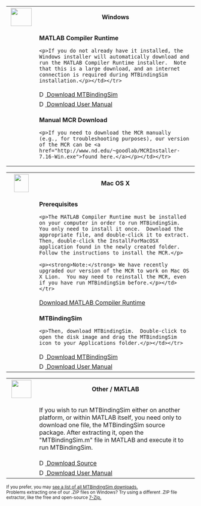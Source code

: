 
<table>
  <tr><th width="64"><img src="https://raw.github.com/wiki/cpence/mtbindingsim/download-windows.png" width="56" height="48" /></th><th>Windows</th></tr>
  
  <tr><td></td><td><p><strong>MATLAB Compiler Runtime</strong></p>
    
    <p>If you do not already have it installed, the Windows installer will automatically download and run the MATLAB Compiler Runtime installer.  Note that this is a large download, and an internet connection is required during MTBindingSim installation.</p></td></tr>
  
<!-- TODO Change this next line -->
  <tr><td></td><td><a href="http://mtbindingsim.googlecode.com/files/MTBindingSim-0.13.1.exe">
      <img src="https://raw.github.com/wiki/cpence/mtbindingsim/icon-16.png" width="16" height="16" alt="Download MTBindingSim" title="Download MTBindingSim" />
      Download MTBindingSim</a></td></tr>
  
<!-- TODO Change this next line -->
  <tr><td></td><td><a href="http://mtbindingsim.googlecode.com/files/mtbindingsim-0.13.pdf">
      <img src="https://raw.github.com/wiki/cpence/mtbindingsim/icon-16.png" width="16" height="16" alt="Download User Manual" title="Download User Manual" />
      Download User Manual</a></td></tr>
  
  <tr><td></td><td><p><strong>Manual MCR Download</strong></p>
    
    <p>If you need to download the MCR manually (e.g., for troubleshooting purposes), our version of the MCR can be <a href="http://www.nd.edu/~goodlab/MCRInstaller-7.16-Win.exe">found here.</a></p></td></tr>
</table>

<table>  
  <tr><th width="64"><img src="https://raw.github.com/wiki/cpence/mtbindingsim/download-mac.png" width="39" height="48" /></th><th>Mac OS X</th></tr>

  <tr><td></td><td><p><strong>Prerequisites</strong></p>
    
    <p>The MATLAB Compiler Runtime must be installed on your computer in order to run MTBindingSim.  You only need to install it once.  Download the appropriate file, and double-click it to extract.  Then, double-click the InstallForMacOSX application found in the newly created folder.  Follow the instructions to install the MCR.</p>
    
    <p><strong>Note:</strong> We have recently upgraded our version of the MCR to work on Mac OS X Lion.  You may need to reinstall the MCR, even if you have run MTBindingSim before.</p></td></tr>
  
  <tr><td></td><td><a href="http://www.nd.edu/~goodlab/MCRInstaller-7.16-Mac.zip">Download MATLAB Compiler Runtime</a></td></tr>
  
  <tr><td></td><td><p><strong>MTBindingSim</strong></p>
    
    <p>Then, download MTBindingSim.  Double-click to open the disk image and drag the MTBindingSim icon to your Applications folder.</p></td></tr>
  
<!-- TODO Change this next line -->
  <tr><td></td><td><a href="http://mtbindingsim.googlecode.com/files/mtbindingsim-0.13.dmg">
      <img src="https://raw.github.com/wiki/cpence/mtbindingsim/icon-16.png" width="16" height="16" alt="Download MTBindingSim" title="Download MTBindingSim" />
      Download MTBindingSim</a></td></tr>

<!-- TODO Change this next line -->
  <tr><td></td><td><a href="http://mtbindingsim.googlecode.com/files/mtbindingsim-0.13.pdf">
      <img src="https://raw.github.com/wiki/cpence/mtbindingsim/icon-16.png" width="16" height="16" alt="Download User Manual" title="Download User Manual" />
      Download User Manual</a></td></tr>
</table>

<table>  
  <tr><th width="64"><img src="https://raw.github.com/wiki/cpence/mtbindingsim/download-matlab.png" width="53" height="48" /></th><th>Other / MATLAB</th></tr>
  
  <tr><td></td><td>
    <p>If you wish to run MTBindingSim either on another platform, or within MATLAB itself, you need only to download one file, the MTBindingSim source package.  After extracting it, open the "MTBindingSim.m" file in MATLAB and execute it to run MTBindingSim.</p></td></tr>
  
<!-- TODO Change this next line -->
  <tr><td></td><td><a href="http://mtbindingsim.googlecode.com/files/mtbindingsim-0.13.zip">
      <img src="https://raw.github.com/wiki/cpence/mtbindingsim/icon-16.png" width="16" height="16" alt="Download Source" title="Download Source" />
      Download Source</a></td></tr>
  
<!-- TODO Change this next line -->
  <tr><td></td><td><a href="http://mtbindingsim.googlecode.com/files/mtbindingsim-0.13.pdf">
      <img src="https://raw.github.com/wiki/cpence/mtbindingsim/icon-16.png" width="16" height="16" alt="Download User Manual" title="Download User Manual" />
      Download User Manual</a></td></tr>
</table>

<small>
  If you prefer, you may <a href="https://github.com/cpence/mtbindingsim/downloads">see a list of all MTBindingSim downloads.</a><br />
  Problems extracting one of our .ZIP files on Windows?  Try using a different .ZIP file extractor, like the free and open-source <a href="http://www.7-zip.org/">7-Zip.</a></small>
